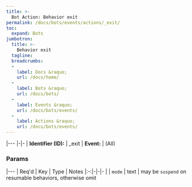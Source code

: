 ```yaml
---
title: >-
  Bot Action: Behavior exit
permalink: /docs/bots/events/actions/_exit/
toc:
  expand: Bots
jumbotron:
  title: >-
    Behavior exit
  tagline: 
  breadcrumbs:
  -
    label: Docs &raquo;
    url: /docs/home/
  -
    label: Bots &raquo;
    url: /docs/bots/
  -
    label: Events &raquo;
    url: /docs/bots/events/
  -
    label: Actions &raquo;
    url: /docs/bots/events/
---
```


|---
|-|-
| **Identifier (ID):** | _exit
| **Event:** | (All)

### Params

|---
| Req'd | Key | Type | Notes 
|:-:|-|-|-
|  | `mode` | text | may be `suspend` on resumable behaviors, otherwise omit
